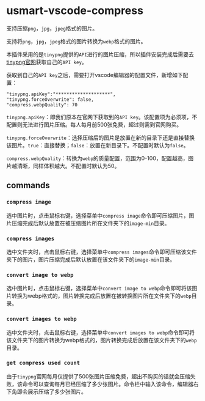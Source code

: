 # usmart-vscode-compress

支持压缩`png`，`jpg`，`jpeg`格式的图片。

支持将`png`，`jpg`，`jpeg`格式的图片转换为`webp`格式的图片。

本插件采用的是`tinypng`提供的`API`进行的图片压缩，所以插件安装完成后需要去[tinypng官网](https://tinypng.com/developers)获取自己的`API key`。

获取到自己的`API key`之后，需要打开vscode编辑器的配置文件，新增如下配置：

```
"tinypng.apiKey":"********************",
"tinypng.forceOverwrite": false,
"compress.webpQuality": 70
```
`tinypng.apiKey`：即我们原本在官网下获取到的`API key`。该配置项为必须项，不配置则无法进行图片压缩。每人每月前500张免费，超过则需到官网购买。

`tinypng.forceOverwrite`：选择压缩后的图片是放置在新的目录下还是直接替换该图片。`true`：直接替换；`false`：放置在新目录下。不配置时默认为`false`。

`compress.webpQuality`：转换为`webp`的质量配置，范围为0-100，配置越高，图片越清晰，同样体积越大。不配置时默认为50。
## commands

### `compress image`
选中图片时，点击鼠标右键，选择菜单中`compress image`命令即可压缩图片，图片压缩完成后默认放置在被压缩图片所在文件夹下的`image-min`目录。

### `compress images`
选中文件夹时，点击鼠标右键，选择菜单中`compress images`命令即可压缩该文件夹下的图片，图片压缩完成后默认放置在该文件夹下的`image-min`目录。

### `convert image to webp`
选中图片时，点击鼠标右键，选择菜单中`convert image to webp`命令即可将该图片转换为webp格式的，图片转换完成后放置在被转换图片所在文件夹下的`webp`目录。

### `convert images to webp`
选中文件夹时，点击鼠标右键，选择菜单中`convert images to webp`命令即可将该文件夹下的图片转换为webp格式的，图片转换完成后放置在该文件夹下的`webp`目录。

### `get compress used count`
由于`tinypng`官网每月仅提供了500张图片压缩免费，超出不购买的话就会压缩失败，该命令可以查询每月已经压缩了多少张图片。命令栏中输入该命令，编辑器右下角即会展示压缩了多少张图片。

